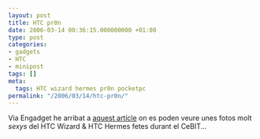 ```yaml
---
layout: post
title: HTC pr0n
date: 2006-03-14 00:36:15.000000000 +01:00
type: post
categories:
- gadgets
- HTC
- minipost
tags: []
meta:
  tags: HTC wizard hermes pr0n pocketpc
permalink: "/2006/03/14/htc-pr0n/"
---
```

Via Engadget he arribat a [aquest artícle](http://www.engadget.com/2006/03/11/live-from-cebit-htc-wizard-vs-htc-prophet/) on es poden veure unes fotos molt _sexys_ del HTC Wizard & HTC Hermes fetes durant el CeBIT...

